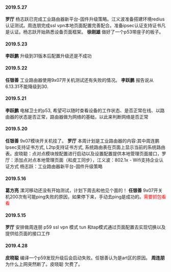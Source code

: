 
#### 2019.5.27
**罗厅**  杨志跃已完成工业路由器新平台-固件升级策略。江义波准备搭建环境redius认证测试。周连朋完成ssl vpn本地页面配置完善配合。准备ipsec认证支持证书凡是认证。杨志跃开始熟悉设备页面框架。
**徐刚雄**  做好了一个p53带座子的板子。
#### 2019.5.23
**李跃鹏**  升级到31版本后配置升级还是不成功
#### 2019.5.22
**任银善** 工业路由器使用9x07开关机测试还有失败的情况。
**李跃鹏**  报告说从6.13.31不能降级到30.
#### 2019.5.21
**李跃鹏** 电梯卫士的p53, 希望可以随时查看设备的工作状态、是否正常在线、以路由器的状态是否正常，路由器做为网络的基础，以此来判断网络是否正常
#### 2019.5.20
**任银善** 9x07模块开关机挂了。
**罗厅** 本周计划是工业路由器的内容:其中周连鹏Ipsec支持证书方式, L2tp支持证书方式, 系统路由表在页面上显示当前的系统路由表。皮晓聪：点对点模块按配置进行启动以及设置配置提供本地管理页面接口，罗厅：添加点对点本地管理页面（和皮工同步），江义波：802.1x - Wifi支持企业认证方式 杨志跃：工业路由器新平台-固件升级策略
#### 2019.5.16
**葛方亮** 漯河移动还没有开始测试，计划下周去和他见个面的！
**任银善** 9x07开关机200次有可能ping失败的原因，如果停下来，手动去ping是成功的。<font color=red>需要抓包看看</font>
#### 2019.5.15
**罗厅** 安排做周连朋 p59 ssl vpn 模式 tun 和tap模式通过页面配置去实现切换以及提供给页面的接口工作
#### 2019.4.28
**皮晓聪** 编译一个p59发现升级后会启动失败。任银善认为是art区的原因。
**周连朋** 为什么上网突然断了。皮晓聪 欠费了。
